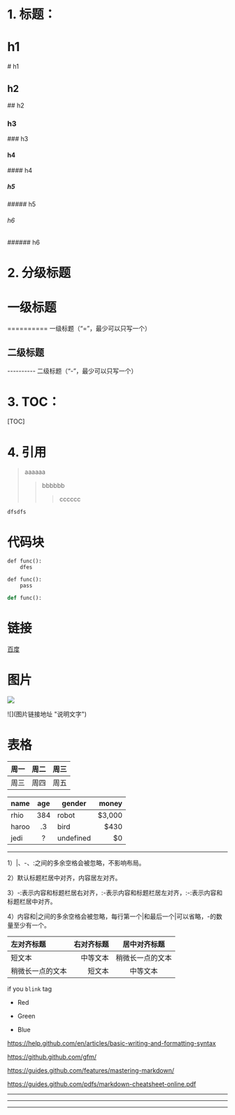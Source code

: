 # 1. 标题：

# h1
\# h1

## h2
\## h2

### h3
\### h3

#### h4
\#### h4

##### h5
\##### h5

###### h6
\###### h6

# 2. 分级标题

一级标题
==========
\========== 一级标题（“=”，最少可以只写一个）

二级标题
----------
\---------- 二级标题（“-”，最少可以只写一个）

# 3. TOC：
[TOC]

# 4. 引用
> aaaaaa
>> bbbbbb
>>> cccccc

`dfsdfs`

# 代码块

```
def func():
    dfes
```

    def func():
        pass

``` python
def func():
```

# 链接

[百度](http://www.baidu.com/)

# 图片

![](https://upload-images.jianshu.io/upload_images/6912209-8c53b79a706bb7c2.png)

\!\[\](图片链接地址 "说明文字")

# 表格

 | 周一 | 周二 | 周三 |
 | --- | --- | --- |
 | 周三 | 周四 | 周五 |

| name  | age | gender    | money  |
|-------|:---:|-----------|-------:|
| rhio  | 384 | robot     | $3,000 |
| haroo | .3  | bird      | $430   |
| jedi  | ?   | undefined | $0     |
--------------------- 

1）|、-、:之间的多余空格会被忽略，不影响布局。

2）默认标题栏居中对齐，内容居左对齐。

3）-:表示内容和标题栏居右对齐，:-表示内容和标题栏居左对齐，:-:表示内容和标题栏居中对齐。

4）内容和|之间的多余空格会被忽略，每行第一个|和最后一个|可以省略，-的数量至少有一个。

| 左对齐标题 | 右对齐标题 | 居中对齐标题 |
| :------| ------: | :------: |
| 短文本 | 中等文本 | 稍微长一点的文本 |
| 稍微长一点的文本 | 短文本 | 中等文本 |

if you `blink` tag

* Red
+ Green
- Blue

https://help.github.com/en/articles/basic-writing-and-formatting-syntax

https://github.github.com/gfm/

https://guides.github.com/features/mastering-markdown/

https://guides.github.com/pdfs/markdown-cheatsheet-online.pdf



***
---
- - - 

